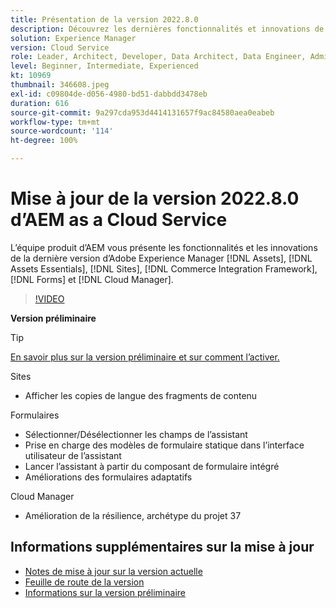 ```yaml
---
title: Présentation de la version 2022.8.0
description: Découvrez les dernières fonctionnalités et innovations de la version 2022.8.0 d’Adobe Experience Manager  [!DNL Assets Essentials], [!DNL Sites], [!DNL Screens], [!DNL Forms]  et  [!DNL Cloud Foundation].
solution: Experience Manager
version: Cloud Service
role: Leader, Architect, Developer, Data Architect, Data Engineer, Admin, User
level: Beginner, Intermediate, Experienced
kt: 10969
thumbnail: 346608.jpeg
exl-id: c09804de-d056-4980-bd51-dabbdd3478eb
duration: 616
source-git-commit: 9a297cda953d4414131657f9ac84580aea0eabeb
workflow-type: tm+mt
source-wordcount: '114'
ht-degree: 100%

---
```


# Mise à jour de la version 2022.8.0 d’AEM as a Cloud Service

L’équipe produit d’AEM vous présente les fonctionnalités et les innovations de la dernière version d’Adobe Experience Manager [!DNL Assets], [!DNL Assets Essentials], [!DNL Sites], [!DNL Commerce Integration Framework], [!DNL Forms] et [!DNL Cloud Manager].

>[!VIDEO](https://video.tv.adobe.com/v/346608/?quality=12&learn=on)

**Version préliminaire**

>[!TIP]
>
>[En savoir plus sur la version préliminaire et sur comment l’activer.](https://experienceleague.adobe.com/docs/experience-manager-cloud-service/content/release-notes/prerelease.html?lang=fr)

Sites

* Afficher les copies de langue des fragments de contenu

Formulaires

* Sélectionner/Désélectionner les champs de l’assistant
* Prise en charge des modèles de formulaire statique dans l’interface utilisateur de l’assistant
* Lancer l’assistant à partir du composant de formulaire intégré
* Améliorations des formulaires adaptatifs

Cloud Manager

* Amélioration de la résilience, archétype du projet 37

<!-- Have questions about the release?  Discuss the release in [Experience League Communities](https://adobe.ly/3paYDAo) -->

## Informations supplémentaires sur la mise à jour

* [Notes de mise à jour sur la version actuelle](https://experienceleague.adobe.com/docs/experience-manager-cloud-service/content/release-notes/home.html?lang=fr)
* [Feuille de route de la version](https://experienceleague.adobe.com/docs/experience-manager-release-information/aem-release-updates/update-releases-roadmap.html?lang=fr)
* [Informations sur la version préliminaire](https://experienceleague.adobe.com/docs/experience-manager-cloud-service/content/release-notes/prerelease.html?lang=fr)

